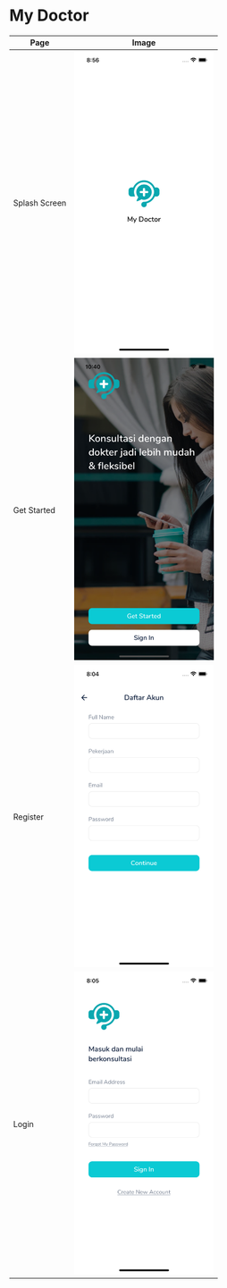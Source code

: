 # My Doctor

| Page          | Image                                                                                                                                          |
| ------------- | ---------------------------------------------------------------------------------------------------------------------------------------------- |
| Splash Screen | <img src="https://raw.githubusercontent.com/ryanadhitama/mydoctor/master/screenshot/01.splash-screen.png" alt="drawing" style="width:250px;"/> |
| Get Started   | <img src="https://raw.githubusercontent.com/ryanadhitama/mydoctor/master/screenshot/02.get-started.png" alt="drawing" style="width:250px;"/>   |
| Register   | <img src="https://raw.githubusercontent.com/ryanadhitama/mydoctor/master/screenshot/03.register.png" alt="drawing" style="width:250px;"/>   |
| Login   | <img src="https://raw.githubusercontent.com/ryanadhitama/mydoctor/master/screenshot/04.login.png" alt="drawing" style="width:250px;"/>   |
